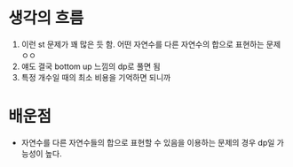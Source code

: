 # 생각의 흐름
1. 이런 st 문제가 꽤 많은 듯 함. 어떤 자연수를 다른 자연수의 합으로 표현하는 문제 ㅇㅇ
2. 얘도 결국 bottom up 느낌의 dp로 풀면 됨
3. 특정 개수일 때의 최소 비용을 기억하면 되니까

# 배운점
- 자연수를 다른 자연수들의 합으로 표현할 수 있음을 이용하는 문제의 경우 dp일 가능성이 높다.
